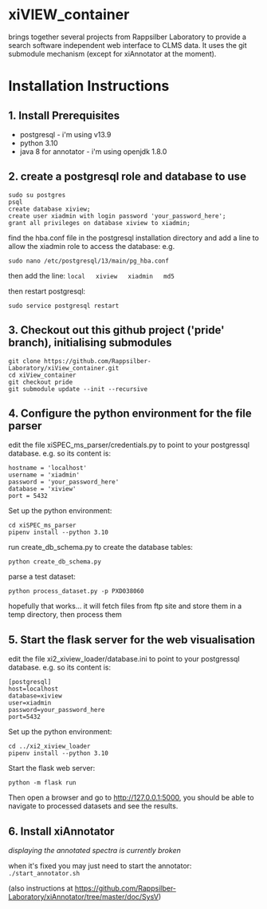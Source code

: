 # xiVIEW_container

brings together several projects from Rappsilber Laboratory to provide a search software independent web interface to CLMS data. It uses the git submodule mechanism (except for xiAnnotator at the moment).

# Installation Instructions

## 1. Install Prerequisites

- postgresql - i'm using v13.9 
- python 3.10
- java 8 for annotator - i'm using openjdk 1.8.0

## 2. create a postgresql role and database to use

```
sudo su postgres
psql
create database xiview;
create user xiadmin with login password 'your_password_here';
grant all privileges on database xiview to xiadmin;
```

find the hba.conf file in the postgresql installation directory and add a line to allow  the xiadmin role to access the database:
e.g. 
```
sudo nano /etc/postgresql/13/main/pg_hba.conf
```
then add the line:
`local   xiview   xiadmin   md5`

then restart postgresql:
```
sudo service postgresql restart
```

## 3. Checkout out this github project ('pride' branch), initialising submodules
 
```
git clone https://github.com/Rappsilber-Laboratory/xiView_container.git
cd xiView_container
git checkout pride
git submodule update --init --recursive
```


## 4. Configure the python environment for the file parser

edit the file xiSPEC_ms_parser/credentials.py to point to your postgressql database.
e.g. so its content is:
```
hostname = 'localhost'
username = 'xiadmin'
password = 'your_password_here'
database = 'xiview'
port = 5432
```

Set up the python environment:

```
cd xiSPEC_ms_parser
pipenv install --python 3.10
```

run create_db_schema.py to create the database tables:
```
python create_db_schema.py
```

parse a test dataset:
```
python process_dataset.py -p PXD038060
```

hopefully that works... it will fetch files from ftp site and store them in a temp directory, then process them 

## 5. Start the flask server for the web visualisation

edit the file xi2_xiview_loader/database.ini to point to your postgressql database.
e.g. so its content is:
```
[postgresql]
host=localhost	
database=xiview
user=xiadmin
password=your_password_here
port=5432
```

Set up the python environment:
```
cd ../xi2_xiview_loader
pipenv install --python 3.10
```

Start the flask web server:
```
python -m flask run
```

Then open a browser and go to http://127.0.0.1:5000, you should be able to navigate to processed datasets and see the results.

## 6. Install xiAnnotator

*displaying the annotated spectra is currently broken*

when it's fixed you may just need to start the annotator: 
`./start_annotator.sh`

(also instructions at  https://github.com/Rappsilber-Laboratory/xiAnnotator/tree/master/doc/SysV)

